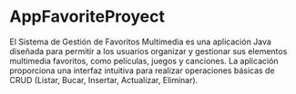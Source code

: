 # AppFavoriteProyect
El Sistema de Gestión de Favoritos Multimedia es una aplicación Java
diseñada para permitir a los usuarios organizar y gestionar sus elementos
multimedia favoritos, como películas, juegos y canciones.
La aplicación proporciona una interfaz intuitiva para realizar operaciones
básicas de CRUD (Listar, Bucar, Insertar, Actualizar, Eliminar).